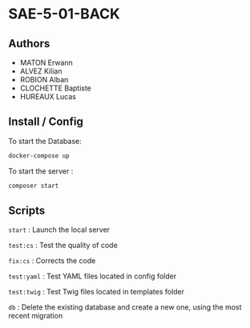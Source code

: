 # SAE-5-01-BACK 

## Authors
- MATON Erwann
- ALVEZ Kilian
- ROBION Alban
- CLOCHETTE Baptiste
- HUREAUX Lucas

## Install / Config

To start the Database: 
```sh
docker-compose up 
```

To start the server : 
```sh 
composer start
```

## Scripts

``start`` : Launch the local server 

``test:cs`` : Test the quality of code

``fix:cs`` : Corrects the code

``test:yaml`` : Test YAML files located in config folder

``test:twig`` : Test Twig files located in templates folder

``db`` : Delete the existing database and create a new one, using the most recent migration
